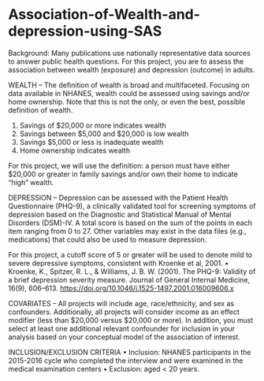 # Association-of-Wealth-and-depression-using-SAS

Background: Many publications use nationally representative data sources to answer public health questions. For this project, you are to assess the association between wealth (exposure) and depression (outcome) in adults. 

WEALTH – The definition of wealth is broad and multifaceted. Focusing on data available in NHANES, wealth could be assessed using savings and/or home ownership. Note that this is not the only, or even the best, possible definition of wealth.

1.	Savings of $20,000 or more indicates wealth
2.	Savings between $5,000 and $20,000 is low wealth
3.	Savings $5,000 or less is inadequate wealth 
4.	Home ownership indicates wealth

For this project, we will use the definition: a person must have either $20,000 or greater in family savings and/or own their home to indicate “high” wealth.

DEPRESSION – Depression can be assessed with the Patient Health Questionnaire (PHQ-9), a clinically validated tool for screening symptoms of depression based on the Diagnostic and Statistical Manual of Mental Disorders (DSM)-IV. A total score is based on the sum of the points in each item ranging from 0 to 27. Other variables may exist in the data files (e.g., medications) that could also be used to measure depression. 

For this project, a cutoff score of 5 or greater will be used to denote mild to severe depressive symptoms, consistent with Kroenke et al, 2001.
•	Kroenke, K., Spitzer, R. L., & Williams, J. B. W. (2001). The PHQ-9: Validity of a brief depression severity measure. Journal of General Internal Medicine, 16(9), 606–613. https://doi.org/10.1046/j.1525-1497.2001.016009606.x

COVARIATES – All projects will include age, race/ethnicity, and sex as confounders. Additionally, all projects will consider income as an effect modifier (less than $20,000 versus $20,000 or more). In addition, you must select at least one additional relevant confounder for inclusion in your analysis based on your conceptual model of the association of interest. 

INCLUSION/EXCLUSION CRITERIA
•	Inclusion: NHANES participants in the 2015-2016 cycle who completed the interview and were examined in the medical examination centers
•	Exclusion: aged < 20 years. 

